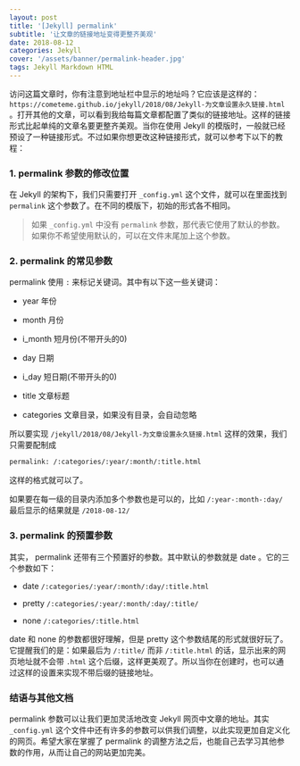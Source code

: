 ```yaml
---
layout: post
title: '[Jekyll] permalink'
subtitle: '让文章的链接地址变得更整齐美观'
date: 2018-08-12
categories: Jekyll
cover: '/assets/banner/permalink-header.jpg'
tags: Jekyll Markdown HTML
---
```


访问这篇文章时，你有注意到地址栏中显示的地址吗？它应该是这样的： `https://cometeme.github.io/jekyll/2018/08/Jekyll-为文章设置永久链接.html` 。打开其他的文章，可以看到我给每篇文章都配置了类似的链接地址。这样的链接形式比起单纯的文章名要更整齐美观。当你在使用 Jekyll 的模版时，一般就已经预设了一种链接形式。不过如果你想更改这种链接形式，就可以参考下以下的教程：

### 1. permalink 参数的修改位置

在 Jekyll 的架构下，我们只需要打开 `_config.yml` 这个文件，就可以在里面找到 `permalink` 这个参数了。在不同的模版下，初始的形式各不相同。

> 如果 `_config.yml` 中没有 `permalink` 参数，那代表它使用了默认的参数。如果你不希望使用默认的，可以在文件末尾加上这个参数。

### 2. permalink 的常见参数

permalink 使用 `:` 来标记关键词。其中有以下这一些关键词：

-   year
    年份

-   month
    月份

-   i_month
    短月份(不带开头的0)

-   day
    日期

-   i_day
    短日期(不带开头的0)

-   title
    文章标题

-   categories
    文章目录，如果没有目录，会自动忽略

所以要实现 `/jekyll/2018/08/Jekyll-为文章设置永久链接.html` 这样的效果，我们只需要配制成

```html
permalink: /:categories/:year/:month/:title.html
```

这样的格式就可以了。

如果要在每一级的目录内添加多个参数也是可以的，比如 `/:year-:month-:day/` 最后显示的结果就是 `/2018-08-12/`

### 3. permalink 的预置参数

其实， permalink 还带有三个预置好的参数。其中默认的参数就是 date 。它的三个参数如下：

-   date
    `/:categories/:year/:month/:day/:title.html`

-   pretty
    `/:categories/:year/:month/:day/:title/`

-   none
    `/:categories/:title.html`

date 和 none 的参数都很好理解，但是 pretty 这个参数结尾的形式就很好玩了。它提醒我们的是：如果最后为 `/:title/` 而非 `/:title.html` 的话，显示出来的网页地址就不会带 `.html` 这个后缀，这样更美观了。所以当你在创建时，也可以通过这样的设置来实现不带后缀的链接地址。

### 结语与其他文档

permalink 参数可以让我们更加灵活地改变 Jekyll 网页中文章的地址。其实 `_config.yml` 这个文件中还有许多的参数可以供我们调整，以此实现更加自定义化的网页。希望大家在掌握了 permalink 的调整方法之后，也能自己去学习其他参数的作用，从而让自己的网站更加完美。
